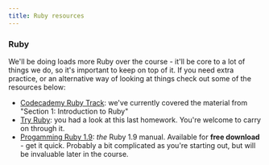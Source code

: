 ```yaml
---
title: Ruby resources
---
```



### Ruby

We'll be doing loads more Ruby over the course - it'll be core to a lot of things we do, so it's important to keep on top of it. If you need extra practice, or an alternative way of looking at things check out some of the resources below:

* [Codecademy Ruby Track](http://www.codecademy.com/tracks/ruby): we've currently covered the material from "Section 1: Introduction to Ruby"
* [Try Ruby](http://tryruby.org): you had a look at this last homework. You're welcome to carry on through it.
* [Progamming Ruby 1.9](http://it-ebooks.info/book/59/): *the* Ruby 1.9 manual. Available for **free download** - get it quick. Probably a bit complicated as you're starting out, but will be invaluable later in the course.